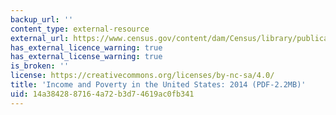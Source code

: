 ```yaml
---
backup_url: ''
content_type: external-resource
external_url: https://www.census.gov/content/dam/Census/library/publications/2015/demo/p60-252.pdf
has_external_licence_warning: true
has_external_license_warning: true
is_broken: ''
license: https://creativecommons.org/licenses/by-nc-sa/4.0/
title: 'Income and Poverty in the United States: 2014 (PDF-2.2MB)'
uid: 14a38428-8716-4a72-b3d7-4619ac0fb341
---
```

